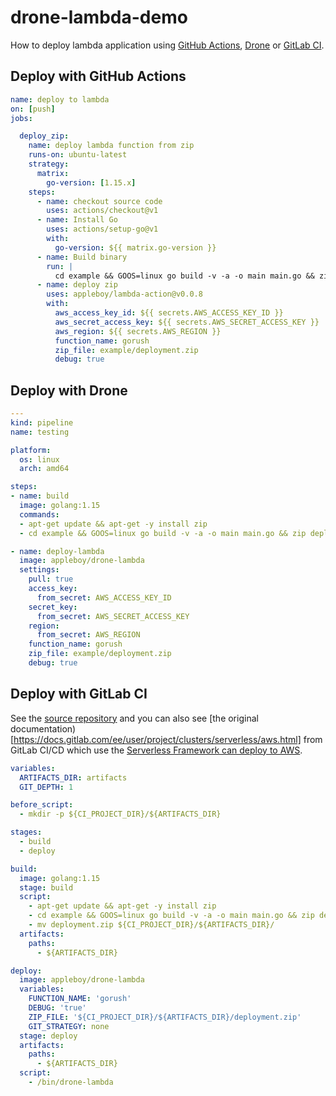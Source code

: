 # drone-lambda-demo

How to deploy lambda application using [GitHub Actions](https://github.com/features/actions), [Drone](https://cloud.drone.io) or [GitLab CI](https://about.gitlab.com/stages-devops-lifecycle/continuous-integration/).

## Deploy with GitHub Actions

```yaml
name: deploy to lambda
on: [push]
jobs:

  deploy_zip:
    name: deploy lambda function from zip
    runs-on: ubuntu-latest
    strategy:
      matrix:
        go-version: [1.15.x]
    steps:
      - name: checkout source code
        uses: actions/checkout@v1
      - name: Install Go
        uses: actions/setup-go@v1
        with:
          go-version: ${{ matrix.go-version }}
      - name: Build binary
        run: |
          cd example && GOOS=linux go build -v -a -o main main.go && zip deployment.zip main
      - name: deploy zip
        uses: appleboy/lambda-action@v0.0.8
        with:
          aws_access_key_id: ${{ secrets.AWS_ACCESS_KEY_ID }}
          aws_secret_access_key: ${{ secrets.AWS_SECRET_ACCESS_KEY }}
          aws_region: ${{ secrets.AWS_REGION }}
          function_name: gorush
          zip_file: example/deployment.zip
          debug: true
```

## Deploy with Drone

```yaml
---
kind: pipeline
name: testing

platform:
  os: linux
  arch: amd64

steps:
- name: build
  image: golang:1.15
  commands:
  - apt-get update && apt-get -y install zip
  - cd example && GOOS=linux go build -v -a -o main main.go && zip deployment.zip main

- name: deploy-lambda
  image: appleboy/drone-lambda
  settings:
    pull: true
    access_key:
      from_secret: AWS_ACCESS_KEY_ID
    secret_key:
      from_secret: AWS_SECRET_ACCESS_KEY
    region:
      from_secret: AWS_REGION
    function_name: gorush
    zip_file: example/deployment.zip
    debug: true
```

## Deploy with GitLab CI

See the [source repository](https://gitlab.com/appleboy/drone-lambda-demo) and you can also see [the original documentation)[https://docs.gitlab.com/ee/user/project/clusters/serverless/aws.html] from GitLab CI/CD which use the [Serverless Framework can deploy to AWS](https://www.serverless.com/framework/docs/providers/aws/).

```yaml
variables:
  ARTIFACTS_DIR: artifacts
  GIT_DEPTH: 1

before_script:
  - mkdir -p ${CI_PROJECT_DIR}/${ARTIFACTS_DIR}

stages:
  - build
  - deploy

build:
  image: golang:1.15
  stage: build
  script:
    - apt-get update && apt-get -y install zip
    - cd example && GOOS=linux go build -v -a -o main main.go && zip deployment.zip main
    - mv deployment.zip ${CI_PROJECT_DIR}/${ARTIFACTS_DIR}/
  artifacts:
    paths:
      - ${ARTIFACTS_DIR}

deploy:
  image: appleboy/drone-lambda
  variables:
    FUNCTION_NAME: 'gorush'
    DEBUG: 'true'
    ZIP_FILE: '${CI_PROJECT_DIR}/${ARTIFACTS_DIR}/deployment.zip'
    GIT_STRATEGY: none
  stage: deploy
  artifacts:
    paths:
      - ${ARTIFACTS_DIR}
  script:
    - /bin/drone-lambda
```
